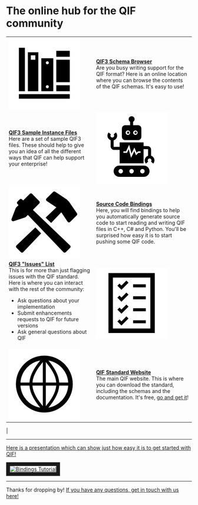 # The online hub for the QIF community

|  |  |
| :---        |     :---      |
| [![](img/docs.png?raw=true)](https://qualityinformationframework.github.io/qif3-browser/qif3.html)   |  [**QIF3 Schema Browser**](https://qualityinformationframework.github.io/qif3-browser/qif3.html) <br>Are you busy writing support for the QIF format? Here is an online location where you can browse the contents of the QIF schemas. It's easy to use! |
| [**QIF3 Sample Instance Files**](https://github.com/QualityInformationFramework/qif-community/tree/master/samples) <br> Here are a set of sample QIF3 files. These should help to give you an idea of all the different ways that QIF can help support your enterprise! | [![](img/samples.png?raw=true)](https://github.com/QualityInformationFramework/qif-community/tree/master/samples) |
| [![](img/bindings.png?raw=true)](https://github.com/QualityInformationFramework/qif-community/tree/master/bindings)   | [**Source Code Bindings**](https://github.com/QualityInformationFramework/qif-community/tree/master/bindings) <br> Here, you will find bindings to help you automatically generate source code to start reading and writing QIF files in C++, C# and Python. You'll be surprised how easy it is to start pushing some QIF code.     |
| [**QIF3 "Issues" List**](https://github.com/QualityInformationFramework/qif-community/issues)  <br> This is for more than just flagging issues with the QIF standard. Here is where you can interact with the rest of the community: <br> <ul> <li>Ask questions about your implementation</li> <li>Submit enhancements requests to QIF for future versions</li> <li>Ask general questions about QIF</li> </ul>   | [![](img/issues.png?raw=true)](https://github.com/QualityInformationFramework/qif-community/issues) |
| [![](img/website.png?raw=true)](http://qifstandards.org/)   | [**QIF Standard Website**](http://qifstandards.org/) <br> The main QIF website. This is where you can download the standard, including the schemas and the documentation. It's free, [go and get it](http://qifstandards.org/download/)!
|


--- 

[Here is a presentation which can show just how easy it is to get started with QIF!](https://www.youtube.com/watch?v=EyUumtOc-f4)

<a href="http://www.youtube.com/watch?feature=player_embedded&v=EyUumtOc-f4
" target="_blank"><img src="http://img.youtube.com/vi/EyUumtOc-f4/0.jpg" 
alt="Bindings Tutorial" width="240" height="180" border="10" /></a>

---
  
Thanks for dropping by! [If you have any questions, get in touch with us here!](http://qifstandards.org/contact-us/)
